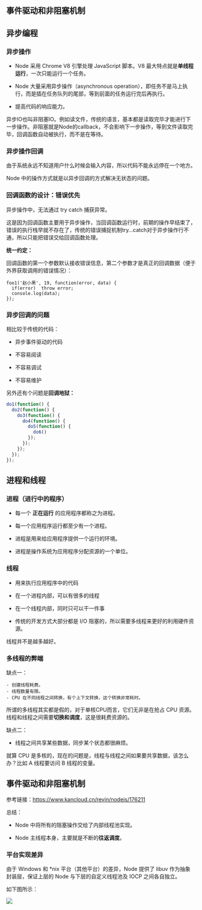 ## 事件驱动和非阻塞机制


## 异步编程

### 异步操作

- Node 采用 Chrome V8 引擎处理 JavaScript 脚本。V8 最大特点就是**单线程运行**，一次只能运行一个任务。

- Node 大量采用异步操作（asynchronous operation），即任务不是马上执行，而是插在任务队列的尾部，等到前面的任务运行完后再执行。

- 提高代码的响应能力。


异步IO也叫非阻塞IO。例如读文件，传统的语言，基本都是读取完毕才能进行下一步操作。非阻塞就是Node的callback，不会影响下一步操作，等到文件读取完毕，回调函数自动被执行，而不是在等待。

### 异步操作回调

由于系统永远不知道用户什么时候会输入内容，所以代码不能永远停在一个地方。

Node 中的操作方式就是以异步回调的方式解决无状态的问题。


### 回调函数的设计：错误优先

异步操作中，无法通过 try catch 捕获异常。

这是因为回调函数主要用于异步操作，当回调函数运行时，前期的操作早结束了，错误的执行栈早就不存在了，传统的错误捕捉机制try…catch对于异步操作行不通，所以只能把错误交给回调函数处理。

**统一约定：**

回调函数的第一个参数默认接收错误信息，第二个参数才是真正的回调数据（便于外界获取调用的错误情况）：

```
foo1('赵小黑', 19, function(error, data) {
  if(error)  throw error;
  console.log(data);
});
```


### 异步回调的问题

相比较于传统的代码：

- 异步事件驱动的代码

- 不容易阅读

- 不容易调试

- 不容易维护

另外还有个问题是**回调地狱：**

```javascript
do1(function() {
  do2(function() {
    do3(function() {
      do4(function() {
        do5(function() {
          do6()
        });
      });
    });
  });
});

```


## 进程和线程

### 进程（进行中的程序）

- 每一个 **正在运行** 的应用程序都称之为进程。

- 每一个应用程序运行都至少有一个进程。

- 进程是用来给应用程序提供一个运行的环境。

- 进程是操作系统为应用程序分配资源的一个单位。


### 线程

- 用来执行应用程序中的代码

- 在一个进程内部，可以有很多的线程

- 在一个线程内部，同时只可以干一件事

- 传统的开发方式大部分都是 I/O 阻塞的，所以需要多线程来更好的利用硬件资源。

线程并不是越多越好。

### 多线程的弊端

缺点一：

	- 创建线程耗费。
	- 线程数量有限。
	- CPU 在不同线程之间转换，有个上下文转换，这个转换非常耗时。

所谓的多线程其实都是假的，对于单核CPU而言，它们无非是在抢占 CPU 资源。线程和线程之间需要**切换和调度**，这是很耗费资源的。

缺点二：

- 线程之间共享某些数据，同步某个状态都很麻烦。

就算 CPU 是多核的，现在的问题是，线程与线程之间如果要共享数据，该怎么办？比如 A 线程要访问 B 线程的变量。



## 事件驱动和非阻塞机制


参考链接：<https://www.kancloud.cn/revin/nodejs/176211>


总结：

- Node 中将所有的阻塞操作交给了内部线程池实现。

- Node 主线程本身，主要就是不断的**往返调度**。


### 平台实现差异


由于 Windows 和 *nix 平台（其他平台）的差异，Node 提供了 libuv 作为抽象封装层，保证上层的 Node 与下层的自定义线程池及 IOCP 之间各自独立。

如下图所示：

![](http://img.smyhvae.com/20180301_2252.png)





